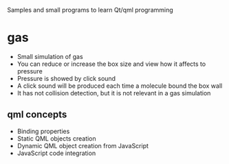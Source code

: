 Samples and small programs to learn Qt/qml programming


# gas #
  * Small simulation of gas
  * You can reduce or increase the box size and view how it affects to pressure
  * Pressure is showed by click sound
  * A click sound will be produced each time a molecule bound the box wall
  * It has not collision detection, but it is not relevant in a gas simulation

## qml concepts ##
  * Binding properties
  * Static QML objects creation
  * Dynamic QML object creation from JavaScript
  * JavaScript code integration